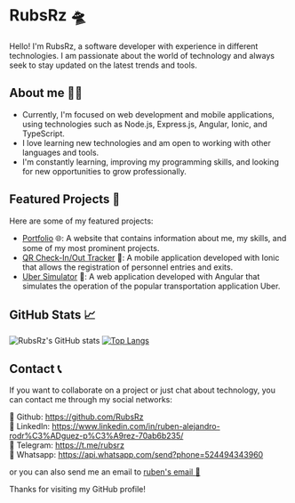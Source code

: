 # RubsRz 🛸

Hello! I'm RubsRz, a software developer with experience in different technologies. I am passionate about the world of technology and always seek to stay updated on the latest trends and tools.

## About me 👨‍💻

- Currently, I'm focused on web development and mobile applications, using technologies such as Node.js, Express.js, Angular, Ionic, and TypeScript.
- I love learning new technologies and am open to working with other languages and tools.
- I'm constantly learning, improving my programming skills, and looking for new opportunities to grow professionally.

## Featured Projects 🚀

Here are some of my featured projects:

- [Portfolio](https://ruben-rodriguez.netlify.app/) 🌐: A website that contains information about me, my skills, and some of my most prominent projects.
- [QR Check-In/Out Tracker](https://github.com/RubsRz/QR-Check-In-Out-Tracker) 📲: A mobile application developed with Ionic that allows the registration of personnel entries and exits.
- [Uber Simulator](https://github.com/RubsRz/SimuladorUber) 🚗: A web application developed with Angular that simulates the operation of the popular transportation application Uber.

## GitHub Stats 📈

![RubsRz's GitHub stats](https://github-readme-stats.vercel.app/api?username=RubsRz&show_icons=true&theme=radical&count_private=true) 
[![Top Langs](https://github-readme-stats.vercel.app/api/top-langs/?username=RubsRz&layout=compact&theme=radical&langs_count=6&hide=html,css)](https://github.com/anuraghazra/github-readme-stats)

## Contact 📞

If you want to collaborate on a project or just chat about technology, you can contact me through my social networks:

🐙 Github: https://github.com/RubsRz <br>
🔗 LinkedIn: https://www.linkedin.com/in/ruben-alejandro-rodr%C3%ADguez-p%C3%A9rez-70ab6b235/ <br>
💬 Telegram: https://t.me/rubsrz <br>
📱 Whatsapp: https://api.whatsapp.com/send?phone=524494343960 <br>

or you can also send me an email to <a href="mailto:rodriguezperezrubenalejandro@gmail.com">ruben's email 📧</a>

Thanks for visiting my GitHub profile!
